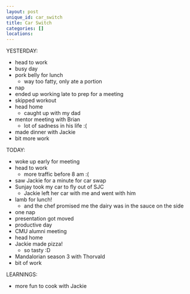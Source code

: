 ```yaml
---
layout: post
unique_id: car_switch
title: Car Switch
categories: []
locations: 
---
```


YESTERDAY:
* head to work
* busy day
* pork belly for lunch
  * way too fatty, only ate a portion
* nap
* ended up working late to prep for a meeting
* skipped workout
* head home
  * caught up with my dad
* mentor meeting with Brian
  * lot of sadness in his life :(
* made dinner with Jackie
* bit more work

TODAY:
* woke up early for meeting
* head to work
  * more traffic before 8 am :(
* saw Jackie for a minute for car swap
* Sunjay took my car to fly out of SJC
  * Jackie left her car with me and went with him
* lamb for lunch!
  * and the chef promised me the dairy was in the sauce on the side
* one nap
* presentation got moved
* productive day
* CMU alumni meeting
* head home
* Jackie made pizza!
  * so tasty :D
* Mandalorian season 3 with Thorvald
* bit of work

LEARNINGS:
* more fun to cook with Jackie
